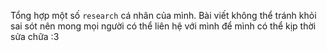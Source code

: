 Tổng hợp một số `research` cá nhân của mình. Bài viết không thể tránh khỏi sai sót nên mong mọi người có thể liên hệ với mình để mình có thể kịp thời sửa chữa :3
